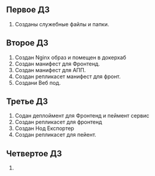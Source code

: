 Первое ДЗ
----------
1. Cозданы служебные файлы и папки.

Второе ДЗ
----------
1. Создан Nginx образ и помещен в докерхаб
2. Создан манифест для Фронтенд.
3. Создан манифест для АПП.
4. Создан репликасет манифест для фронт.
5. Создани Веб под. 

Третье ДЗ
----------
1. Содан деплоймент для Фронтенд и пеймент сервис
2. Создан репликасет для фронтенд
3. Создан Нод Експортер
4. Создан репликасет для пейент.

Четвертое ДЗ
----------
1. 